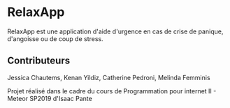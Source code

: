 # RelaxApp

RelaxApp est une application d'aide d'urgence en cas de crise de panique, d'angoisse ou de coup de stress. 

## Contributeurs

Jessica Chautems, Kenan Yildiz, Catherine Pedroni, Melinda Femminis

Projet réalisé dans le cadre du cours de Programmation pour internet II - Meteor SP2019 d'Isaac Pante
